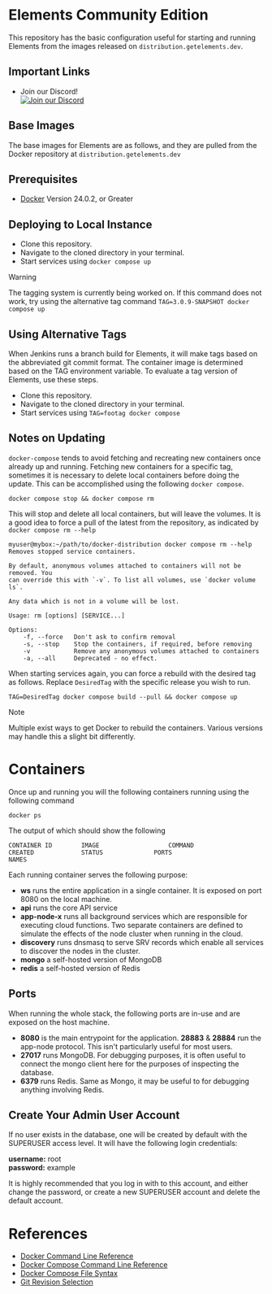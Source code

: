 # Elements Community Edition

This repository has the basic configuration useful for starting and running
Elements from the images released on ``distribution.getelements.dev``.

## Important Links

* Join our Discord!  
[![Join our Discord](https://img.shields.io/badge/Discord-Join%20Chat-blue?logo=discord&logoColor=white)](https://bit.ly/eci-discord)

## Base Images

The base images for Elements are as follows, and they are pulled from the Docker
repository at ``distribution.getelements.dev``

## Prerequisites

- [Docker](https://docs.docker.com/engine/install/) Version 24.0.2, or Greater

## Deploying to Local Instance

 * Clone this repository.
 * Navigate to the cloned directory in your terminal.
 * Start services using ```docker compose up```
 
> [!Warning]
> The tagging system is currently being worked on. If this command does not work, 
> try using the alternative tag command `TAG=3.0.9-SNAPSHOT docker compose up` 

## Using Alternative Tags
 
 When Jenkins runs a branch build for Elements, it will make tags based on the
 abbreviated git commit format.  The container image is determined based on the
 TAG environment variable.  To evaluate a tag version of Elements, use these
 steps.
 
 * Clone this repository.
 * Navigate to the cloned directory in your terminal.
 * Start services using ```TAG=footag docker compose```

## Notes on Updating

```docker-compose``` tends to avoid fetching and recreating new containers 
once already up and running. Fetching new containers for a specific tag, 
sometimes it is necessary to delete local containers before doing the update. 
This can be accomplished using the following ```docker compose```.

```
docker compose stop && docker compose rm
```

This will stop and delete all local containers, but will leave the volumes. It 
is a good idea to force a pull of the latest from the repository, as indicated 
by ```docker compose rm --help```

```
myuser@mybox:~/path/to/docker-distribution docker compose rm --help
Removes stopped service containers.

By default, anonymous volumes attached to containers will not be removed. You
can override this with `-v`. To list all volumes, use `docker volume ls`.

Any data which is not in a volume will be lost.

Usage: rm [options] [SERVICE...]

Options:
    -f, --force   Don't ask to confirm removal
    -s, --stop    Stop the containers, if required, before removing
    -v            Remove any anonymous volumes attached to containers
    -a, --all     Deprecated - no effect.
```

When starting services again, you can force a rebuild with the desired tag as 
follows. Replace ```DesiredTag``` with the specific release you wish to run.

```
TAG=DesiredTag docker compose build --pull && docker compose up
```

> [!Note] 
> Multiple exist ways to get Docker to rebuild the containers. Various versions may handle this a slight bit differently.

# Containers

Once up and running you will the following containers running using the following command

```shell
docker ps
```

The output of which should show the following

```text
CONTAINER ID        IMAGE                   COMMAND                  CREATED             STATUS              PORTS                            NAMES
```

Each running container serves the following purpose:

- **ws** runs the entire application in a single container. It is exposed on
  port 8080 on the local machine.
- **api** runs the core API service
- **app-node-x** runs all background services which are responsible for 
  executing cloud functions. Two separate containers are defined to simulate 
  the effects of the node cluster when running in the cloud.
- **discovery** runs dnsmasq to serve SRV records which enable all services to 
  discover the nodes in the cluster.
- **mongo** a self-hosted version of MongoDB
- **redis** a self-hosted version of Redis

## Ports

When running the whole stack, the following ports are in-use and are exposed on
the host machine.

- **8080** is the main entrypoint for the application.
  **28883** & **28884** run the app-node protocol. This isn't particularly 
  useful for most users.
- **27017** runs MongoDB. For debugging purposes, it is often useful to connect
  the mongo client here for the purposes of inspecting the database.
- **6379** runs Redis. Same as Mongo, it may be useful to for debugging 
  anything involving Redis.

## Create Your Admin User Account

If no user exists in the database, one will be created by default with the SUPERUSER access level. 
It will have the following login credentials:

**username:** root  
**password:** example

It is highly recommended that you log in with to this account, and either change the password, or create a new SUPERUSER account and delete the default account.

# References

- [Docker Command Line Reference](https://docs.docker.com/engine/reference/commandline/cli/)
- [Docker Compose Command Line Reference](https://docs.docker.com/compose/reference/)
- [Docker Compose File Syntax](https://docs.docker.com/compose/compose-file/)
- [Git Revision Selection](https://git-scm.com/book/en/v2/Git-Tools-Revision-Selection)
